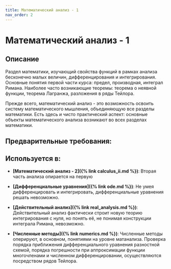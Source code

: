 ```yaml
---
title: Математический анализ - 1
nav_order: 2
---
```


# Математический анализ - 1


## Описание 
Раздел математики, изучающий свойства функций в рамках анализа бесконечно малых величин, 
дифференцирования и интегрирования. Основные понятия первой части курса: предел, производная, интеграл Римана. 
Наиболее часто возникающие теоремы: теорема о неявной функции, теорема Лагранжа, разложения в ряды Тейлора.

Прежде всего, математический анализ - это возможность освоить систему математического мышления, 
объединяющую все разделы математики. Есть здесь и чисто практический аспект: 
основные объекты математического анализа возникают во всех разделах математики. 


## Предварительные требования:


## Используется в:

- **[Математический анализ - 2]({% link calculus_ii.md %})**: Вторая часть анализа опирается на первую 


- **[Дифференциальные уравнения]({% link ode.md %})**: Не умея дифференцировать и интегрировать, дифференциальные уравнения решать невозможно.


- **[Действительный анализ]({% link real_analysis.md %})**: Действительный анализ фактически строит новую теорию интегрирования с нуля, 
но понять её, не понимая конструкции интеграла Римана, невозможно. 


- **[Численные методы]({% link numerics.md %})**: Численные методы оперируют, в основном, понятиями на уровне матанализа. 
Проверка порядка приближения дифференциального уравнения разностной схемой, порядка погрешности при аппроксимации функции многочленами и численном дифференцировании, 
осуществляются посредством рядов Тейлора.    

